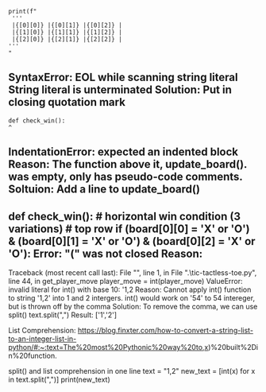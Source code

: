    print(f"
     '''
     |{[0][0]} |{[0][1]} |{[0][2]} |
     |{[1][0]} |{[1][1]} |{[1][2]} |
     |{[2][0]} |{[2][1]} |{[2][2]} |
    ''' 
    "
SyntaxError: EOL while scanning string literal
String literal is unterminated
Solution: Put in closing quotation mark
---


    def check_win():
    ^
IndentationError: expected an indented block
Reason: The function above it, update_board(). was empty, only has pseudo-code comments.
Soltuion: Add a line to update_board()
---

def check_win():
    # horizontal win condition (3 variations)
    # top row
    if (board[0][0] = 'X' or 'O') & (board[0][1] = 'X' or 'O') & (board[0][2] = 'X' or 'O'):
Error: "(" was not closed
Reason: 
---

Traceback (most recent call last):
  File "<stdin>", line 1, in <module>
  File ".\tic-tactless-toe.py", line 44, in get_player_move
    player_move = int(player_move)
ValueError: invalid literal for int() with base 10: '1,2
Reason: Cannot apply int() function to string '1,2' into 1 and 2 intergers.
int() would work on '54' to 54 intereger, but is thrown off by the comma
Solution: To remove the comma, we can use split()
text.split(",")
Result: ['1','2']

List Comprehension: https://blog.finxter.com/how-to-convert-a-string-list-to-an-integer-list-in-python/#:~:text=The%20most%20Pythonic%20way%20to,x)%20built%2Din%20function.

split() and list comprehension in one line
text = "1,2"
new_text = [int(x) for x in text.split(",")]
print(new_text)
